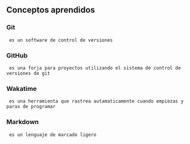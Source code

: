 ## Conceptos aprendidos
### Git
~~~
 es un software de control de versiones 
~~~

### GitHub
~~~
 es una forja para proyectos utilizando el sistema de control de versiones de git 
~~~  

### Wakatime 
~~~
 es una herramienta que rastrea autamaticamente cuando empiezas y paras de programar 
~~~

### Markdown 
~~~
 es un lenguaje de marcado ligero 
~~~
